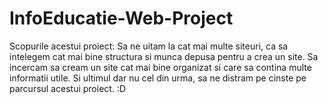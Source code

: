 # InfoEducatie-Web-Project

Scopurile acestui proiect:
  Sa ne uitam la cat mai multe siteuri, ca sa intelegem cat mai bine structura si munca depusa pentru a crea un site.
  Sa incercam sa cream un site cat mai bine organizat si care sa contina multe informatii utile.
  Si ultimul dar nu cel din urma, sa ne distram pe cinste pe parcursul acestui proiect. :D
